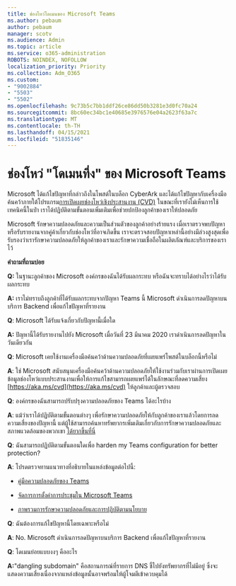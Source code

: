 ```yaml
---
title: ช่องโหว่โดเมนของ Microsoft Teams
ms.author: pebaum
author: pebaum
manager: scotv
ms.audience: Admin
ms.topic: article
ms.service: o365-administration
ROBOTS: NOINDEX, NOFOLLOW
localization_priority: Priority
ms.collection: Adm_O365
ms.custom:
- "9002884"
- "5503"
- "5502"
ms.openlocfilehash: 9c73b5c7bb1ddf26ce86dd50b3281e3d0fc70a24
ms.sourcegitcommit: 8bc60ec34bc1e40685e3976576e04a2623f63a7c
ms.translationtype: MT
ms.contentlocale: th-TH
ms.lasthandoff: 04/15/2021
ms.locfileid: "51835146"
---
```

# <a name="microsoft-teams-dangling-domain-vulnerability"></a>ช่องโหว่ "โดเมนที่ง" ของ Microsoft Teams

Microsoft ได้แก้ไขปัญหาที่กล่าวถึงในโพสต์ในบล็อก CyberArk และได้แก้ไขปัญหากับเครื่องมือค้นคว้าภายใต้โปรแกรม[การเปิดเผยช่องโหว่เชิงประสานงาน (CVD)](https://aka.ms/cvd) ในขณะที่เรายังไม่เห็นการใช้เทคนิคนี้ในป่า เราได้ปฏิบัติตามขั้นตอนเพิ่มเติมเพื่อช่วยปกป้องลูกค้าของเราให้ปลอดภัย

Microsoft รักษาความปลอดภัยและความเป็นส่วนตัวของลูกค้าอย่างร้ายแรง เมื่อเราตรวจพบปัญหา หรือรับรายงานจากคู่ค้าเกี่ยวกับช่องโหว่ที่อาจเกิดขึ้น เราจะตรวจสอบปัญหาเหล่านี้อย่างมีล่วงสูงสุดเพื่อรับรองว่าเรารักษาความปลอดภัยให้ลูกค้าของเราและรักษาความเชื่อถือในผลิตภัณฑ์และบริการของเราไว้

**คำถามที่ถามบ่อย**

**Q:** ในฐานะลูกค้าของ Microsoft องค์กรของฉันได้รับผลกระทบ หรือฉันจะทราบได้อย่างไรว่าได้รับผลกระทบ

**A:** เราไม่ทราบถึงลูกค้าที่ได้รับผลกระทบจากปัญหา Teams นี้ Microsoft ดําเนินการลดปัญหาบนบริการ Backend เพื่อแก้ไขปัญหาที่รายงาน

**Q**: Microsoft ได้รับแจ้งเกี่ยวกับปัญหานี้เมื่อใด

**A:** ปัญหานี้ได้รับรายงานไปยัง Microsoft เมื่อวันที่ 23 มีนาคม 2020 เราดําเนินการลดปัญหาในวันเดียวกัน

**Q**: Microsoft เคยใช้งานเครื่องมือค้นคว้าด้านความปลอดภัยที่เผยแพร่โพสต์ในบล็อกนี้หรือไม่

**A**: ใช่ Microsoft สนับสนุนเครื่องมือค้นคว้าด้านความปลอดภัยให้ใช้งานร่วมกับเราผ่านการเปิดเผยข้อมูลช่องโหว่แบบประสานงานเพื่อให้การแก้ไขสามารถเผยแพร่ได้ในลักษณะที่ลดความเสี่ยง [https://aka.ms/cvd](https://aka.ms/cvd) ให้ลูกค้าและผู้ตรวจสอบ  

**Q**: องค์กรของฉันสามารถปรับปรุงความปลอดภัยของ Teams ได้อะไรบ้าง  

**A**: แม้ว่าเราได้ปฏิบัติตามขั้นตอนต่างๆ เพื่อรักษาความปลอดภัยให้กับลูกค้าของเราแล้วโดยการลดความเสี่ยงของปัญหานี้ แต่ผู้ใช้สามารถค้นหาทรัพยากรเพิ่มเติมเกี่ยวกับการรักษาความปลอดภัยและสภาพแวดล้อมของพวกเขา [ได้ยากขึ้นที่นี่](https://www.microsoft.com/microsoft-365/blog/2020/04/06/it-professionals-privacy-security-microsoft-teams/)  

**Q**: ฉันสามารถปฏิบัติตามขั้นตอนใดเพื่อ harden my Teams configuration for better protection?

**A**: โปรดตรวจทานแนวทางที่อธิบายในแหล่งข้อมูลต่อไปนี้: 

- [คู่มือความปลอดภัยของ Teams](https://docs.microsoft.com/microsoftteams/teams-security-guide)

- [จัดการการตั้งค่าการประชุมใน Microsoft Teams](https://docs.microsoft.com/microsoftteams/meeting-settings-in-teams)

- [ภาพรวมการรักษาความปลอดภัยและการปฏิบัติตามนโยบาย](https://docs.microsoft.com/microsoftteams/security-compliance-overview)

**Q**: ฉันต้องการแก้ไขปัญหานี้โดยเฉพาะหรือไม่

**A**: No. Microsoft ดําเนินการลดปัญหาบนบริการ Backend เพื่อแก้ไขปัญหาที่รายงาน

**Q**: โดเมนย่อยแบบงงๆ คืออะไร

**A:**"dangling subdomain" คือสถานการณ์ที่รายการ DNS ชี้ไปยังทรัพยากรที่ไม่มีอยู่  ซึ่งจะแสดงความเสี่ยงเนื่องจากแหล่งข้อมูลนั้นอาจพร้อมให้ผู้โจมตีเข้าควบคุมได้
